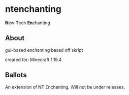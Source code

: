 # ntenchanting
**N**ew **T**ech **En**chanting
## About
gui-based enchanting based off skript

created for: Minecraft 1.19.4

## Ballots
An extension of NT Enchanting. Will not be under releases.
